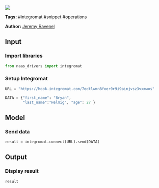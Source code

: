 <a href="https://app.naas.ai/user-redirect/naas/downloader?url=https://raw.githubusercontent.com/jupyter-naas/awesome-notebooks/master/Integromat/Integromat_Trigger_workflow.ipynb" target="_parent"><img src="https://naasai-public.s3.eu-west-3.amazonaws.com/open_in_naas.svg"/></a>

**Tags:** #integromat #snippet #operations

**Author:** [Jeremy Ravenel](https://www.linkedin.com/in/ACoAAAJHE7sB5OxuKHuzguZ9L6lfDHqw--cdnJg/)

## Input

### Import libraries


```python
from naas_drivers import integromat
```

### Setup Integromat


```python
URL = "https://hook.integromat.com/7edtlwmn8foer0r9i9ainjvsz3vxmwos"

DATA = {"first_name": "Bryan",
        "last_name":"Helmig", "age": 27 }
```

## Model

### Send data


```python
result = integromat.connect(URL).send(DATA)
```

## Output

### Display result


```python
result
```
